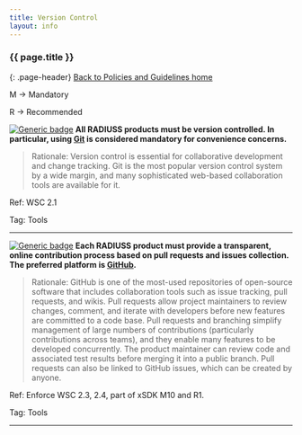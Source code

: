 ```yaml
---
title: Version Control
layout: info
---
```


### {{ page.title }}
{: .page-header}
[Back to Policies and Guidelines home](/radiuss/policies/)

M → Mandatory

R → Recommended

[![Generic badge](https://img.shields.io/badge/M.ver-1-blue.svg)]() **All RADIUSS products must be version controlled. In particular, using [Git](https://git-scm.com) is considered mandatory for convenience concerns.**

> Rationale: Version control is essential for collaborative development and change tracking. Git is the most popular version control system by a wide margin, and many sophisticated web-based collaboration tools are available for it.

Ref: WSC 2.1

Tag: Tools 

---

[![Generic badge](https://img.shields.io/badge/M.ver-2-blue.svg)]() **Each RADIUSS product must provide a transparent, online contribution process based on pull requests and issues collection. The preferred platform is [GitHub](https://github.com).**

> Rationale: GitHub is one of the most-used repositories of open-source software that includes collaboration tools such as issue tracking, pull requests, and wikis. Pull requests allow project maintainers to review changes, comment, and iterate with developers before new features are committed to a code base. Pull requests and branching simplify management of large numbers of contributions (particularly contributions across teams), and they enable many features to be developed concurrently. The product maintainer can review code and associated test results before merging it into a public branch. Pull requests can also be linked to GitHub issues, which can be created by anyone.

Ref: Enforce WSC 2.3, 2.4, part of xSDK M10 and R1.

Tag: Tools 

---
